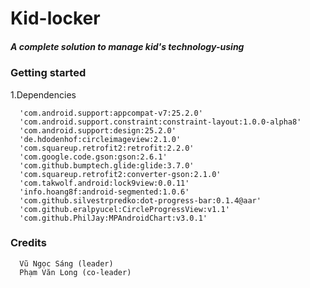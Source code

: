 # Kid-locker 

##### A complete solution to manage kid's technology-using 

### Getting started
1.Dependencies

      'com.android.support:appcompat-v7:25.2.0'
      'com.android.support.constraint:constraint-layout:1.0.0-alpha8'
      'com.android.support:design:25.2.0'
      'de.hdodenhof:circleimageview:2.1.0'
      'com.squareup.retrofit2:retrofit:2.2.0'
      'com.google.code.gson:gson:2.6.1'
      'com.github.bumptech.glide:glide:3.7.0'
      'com.squareup.retrofit2:converter-gson:2.1.0'
      'com.takwolf.android:lock9view:0.0.11'
      'info.hoang8f:android-segmented:1.0.6'
      'com.github.silvestrpredko:dot-progress-bar:0.1.4@aar'
      'com.github.eralpyucel:CircleProgressView:v1.1'
      'com.github.PhilJay:MPAndroidChart:v3.0.1'

### Credits

      Vũ Ngọc Sáng (leader)
      Phạm Văn Long (co-leader)

